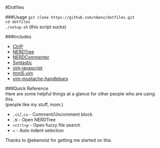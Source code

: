 #Dotfiles

###Usage
`git clone https://github.com/nbenz/dotfiles.git`  
`cd dotfiles`  
`./setup.sh` (this script sucks)  

###Includes
  * [CtrlP](https://www.github.com/kien/ctrlp.vim)
  * [NERDTree](https://www.github.com/scrooloose/nerdtree)
  * [NERDCommenter](https://www.github.com/scrooloose/nerdcommenter)
  * [Syntastic](https://www.github.com/scrooloose/syntastic)
  * [vim-javascript](https://www.github.com/pangloss/vim-javascript)
  * [html5.vim](https://www.github.com/othree/html5.vim)
  * [vim-mustache-handlebars](https://www.github.com/mustache/vim-mustache-handlebars)  

###Quick Reference  
Here are some helpful things at a glance for other people who are using this.  
(people like my stuff, mom.)

  * `,cc`/`,cu` - Comment/Uncomment block
  * `,N` - Open NERDTree 
  * `<ctrl>p` - Open fuzzy file search
  * `=` - Auto indent selection 

Thanks to @ebenoist for getting me started on this
